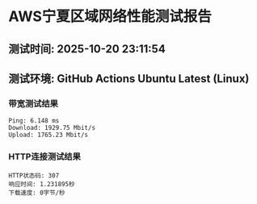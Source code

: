# AWS宁夏区域网络性能测试报告
## 测试时间: 2025-10-20 23:11:54
## 测试环境: GitHub Actions Ubuntu Latest (Linux)

### 带宽测试结果
```
Ping: 6.148 ms
Download: 1929.75 Mbit/s
Upload: 1765.23 Mbit/s
```

### HTTP连接测试结果
```
HTTP状态码: 307
响应时间: 1.231895秒
下载速度: 0字节/秒
```

